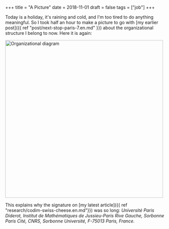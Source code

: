 +++
title = "A Picture"
date = 2018-11-01
draft = false
tags = ["job"]
+++

Today is a holiday, it's raining and cold, and I'm too tired to do anything meaningful.
So I took half an hour to make a picture to go with [my earlier post]({{ ref "post/next-stop-paris-7.en.md" }}) about the organizational structure I belong to now.
Here it is again:

<img src="/img/diagram.svg" alt="Organizational diagram" class="img-fluid" width="500px">

This explains why the signature on [my latest article]({{ ref "research/codim-swiss-cheese.en.md"}}) was so long: *Université Paris Diderot, Institut de Mathématiques de Jussieu-Paris Rive Gauche, Sorbonne Paris Cité, CNRS, Sorbonne Université, F-75013 Paris, France.*
